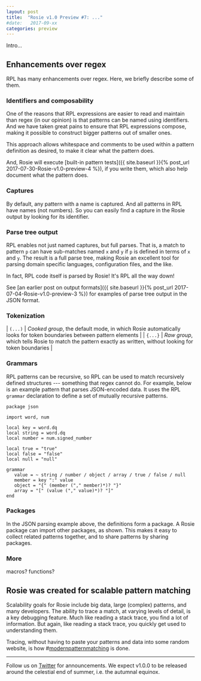 ```yaml
---
layout: post
title:  "Rosie v1.0 Preview #7: ..."
#date:   2017-09-xx
categories: preview
---
```


Intro...


## Enhancements over regex

RPL has many enhancements over regex.  Here, we briefly describe some of them.

### Identifiers and composability
One of the reasons that RPL expressions are easier to read and maintain than
regex (in our opinion) is that patterns can be named using identifiers.  And we
have taken great pains to ensure that RPL expressions compose, making it
possible to construct bigger patterns out of smaller ones.

This approach allows whitespace and comments to be used within a pattern
definition as desired, to make it clear what the pattern does.

And, Rosie will execute
[built-in pattern tests]({{ site.baseurl }}{% post_url 2017-07-30-Rosie-v1.0-preview-4 %}),
if you write them, which also
help document what the pattern does. 

### Captures
<a id="captures" />
By default, any pattern with a name is captured.  And all patterns in RPL have
names (not numbers).  So you can easily find a capture in the Rosie output by
looking for its identifier.

### Parse tree output
RPL enables not just named captures, but full parses.  That is, a match to
pattern `p` can have sub-matches named `x` and `y` if `p` is defined in terms of
`x` and `y`.  The result is a full parse tree, making Rosie an excellent tool
for parsing domain specific languages, configuration files, and the like.

In fact, RPL code itself is parsed by Rosie!  It's RPL all the way down!

See [an earlier post on output formats]({{ site.baseurl }}{% post_url 2017-07-04-Rosie-v1.0-preview-3 %})
for examples of parse tree output in the JSON format.


### Tokenization
<a id="tokenization" />

|  `(...)`         | _Cooked group_, the default mode, in which Rosie automatically looks for token boundaries between pattern elements |
|  `{...}`         | _Raw group_, which tells Rosie to match the pattern exactly as written, without looking for token boundaries |


### Grammars
RPL patterns can be recursive, so RPL can be used to match
recursively defined structures --- something that regex cannot do.  For example,
below is an example pattern that parses JSON-encoded data.  It uses the RPL
`grammar` declaration to define a set of mutually recursive patterns.

``` 
package json

import word, num

local key = word.dq
local string = word.dq
local number = num.signed_number

local true = "true"
local false = "false"
local null = "null"

grammar
   value = ~ string / number / object / array / true / false / null
   member = key ":" value
   object = "{" (member ("," member)*)? "}"
   array = "[" (value ("," value)*)? "]"
end
``` 

### Packages
In the JSON parsing example above, the definitions form a package.  A Rosie
package can import other packages, as shown.  This makes it easy to collect
related patterns together, and to share patterns by sharing packages.

### More

macros? functions?






## Rosie was created for scalable pattern matching

Scalability goals for Rosie include big data, large (complex) patterns, and many
developers.  The ability to trace a match, at varying levels of detail, is a key
debugging feature.  Much like reading a stack trace, you find a lot of
information.  But again, like reading a stack trace, you quickly get used to
understanding them.

Tracing, without having to paste your patterns and data into some random
website, is how 
#[modernpatternmatching](https://twitter.com/search?q=%23modernpatternmatching)
is done.

<hr>

Follow us on [Twitter](https://twitter.com/jamietheriveter) for
announcements.  We expect v1.0.0 to be released around the celestial end of
summer, i.e. the autumnal equinox.


